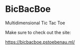 # BicBacBoe
Multidimensional Tic Tac Toe

Make sure to check out the site:

https://bicbacboe.pstoebenau.ml/
